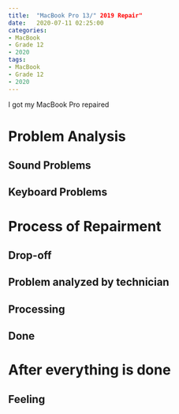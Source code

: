 ```yaml
---
title:  "MacBook Pro 13/" 2019 Repair"
date:   2020-07-11 02:25:00
categories:
- MacBook
- Grade 12
- 2020
tags:
- MacBook
- Grade 12
- 2020
---
```


I got my MacBook Pro repaired

# Problem Analysis
## Sound Problems
## Keyboard Problems
# Process of Repairment
## Drop-off
## Problem analyzed by technician
## Processing
## Done
# After everything is done
## Feeling
